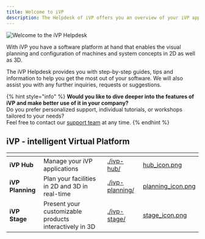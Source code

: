 ```yaml
---
title: Welcome to iVP
description: The Helpdesk of iVP offers you an overview of your iVP applications and their possibilities.
---
```


![Welcome to the iVP Helpdesk](./.gitbook/assets/iVP_online_user_manual.png)

With iVP you have a software platform at hand that enables the visual planning and configuration of machines and system concepts in 2D as well as 3D.

The iVP Helpdesk provides you with step-by-step guides, tips and information to help you get the most out of your software. We will also assist you with any further inquiries, requests or suggestions.

{% hint style="info" %}
**Would you like to dive deeper into the features of iVP and make better use of it in your company?**  
Do you prefer personalized support, individual tutorials, or workshops tailored to your needs?  
Feel free to contact our [support team](mailto:support@i-vp.dev) at any time.
{% endhint %}

## iVP - intelligent Virtual Platform

<!-- Table layout with 3 cards -->
<table data-view="cards">
    <thead>
        <tr>
            <th></th>
            <th></th>
            <th data-hidden data-card-target data-type="content-ref"></th>
            <th data-hidden data-card-cover data-type="files"></th>
        </tr>
    </thead>
    <tbody>
        <tr>
            <td>
                <strong>iVP Hub</strong>
            </td>
            <td>
                Manage your iVP applications
            </td>
            <td>
                <a href="./ivp-hub/">./ivp-hub/</a>
            </td>
            <td>
                <a href=".gitbook/assets/hub_icon.png">hub_icon.png</a>
            </td>
        </tr>
        <tr>
            <td>
                <strong>iVP Planning</strong>
            </td>
            <td>
                Plan your facilities in 2D and 3D in real-time
            </td>
            <td>
                <a href="./ivp-planning/">./ivp-planning/</a>
            </td>
            <td>
                <a href=".gitbook/assets/planning_icon.png">planning_icon.png</a>
            </td>
        </tr>
        <tr>
            <td>
                <strong>iVP Stage</strong>
            </td>
            <td>
                Present your customizable products interactively in 3D
            </td>
            <td>
                <a href="./ivp-stage/">./ivp-stage/</a>
            </td>
            <td>
                <a href=".gitbook/assets/stage_icon.png">stage_icon.png</a>
            </td>
        </tr>
    </tbody>
</table>